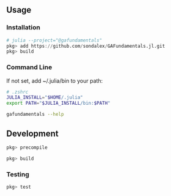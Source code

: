 ## Usage

### Installation

```julia
# julia --project="@gafundamentals"
pkg> add https://github.com/sondalex/GAFundamentals.jl.git
pkg> build
```

### Command Line

If not set, add ~/.julia/bin to your path:
```zsh
# .zshrc
JULIA_INSTALL="$HOME/.julia"
export PATH="$JULIA_INSTALL/bin:$PATH"
```

```bash
gafundamentals --help
```

## Development

```julia
pkg> precompile
```

```julia
pkg> build
```

### Testing

```julia
pkg> test
```
